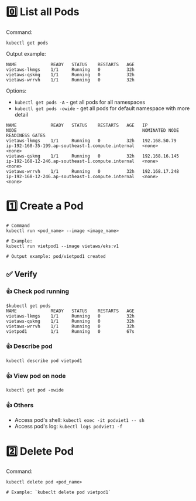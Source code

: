 # 0️⃣ List all Pods

Command:

```
kubectl get pods
```

Output example:

```
NAME             READY   STATUS    RESTARTS   AGE
vietaws-lkmgs    1/1     Running   0          32h
vietaws-qskmg    1/1     Running   0          32h
vietaws-wrrvh    1/1     Running   0          32h
```

Options:

- `kubectl get pods -A` - get all pods for all namespaces
- `kubectl get pods -owide` - get all pods for default namespace with more
  detail

```
NAME             READY   STATUS    RESTARTS   AGE   IP               NODE                                                NOMINATED NODE   READINESS GATES
vietaws-lkmgs    1/1     Running   0          32h   192.168.50.79    ip-192-168-35-199.ap-southeast-1.compute.internal   <none>           <none>
vietaws-qskmg    1/1     Running   0          32h   192.168.16.145   ip-192-168-12-246.ap-southeast-1.compute.internal   <none>           <none>
vietaws-wrrvh    1/1     Running   0          32h   192.168.17.248   ip-192-168-12-246.ap-southeast-1.compute.internal   <none>           <none>
```

# 1️⃣ Create a Pod

```
# Command
kubectl run <pod_name> --image <image_name>

# Example:
kubectl run vietpod1 --image vietaws/eks:v1

# Output example: pod/vietpod1 created
```

## ✅ Verify

### 👍 Check pod running

```
$kubectl get pods
NAME             READY   STATUS    RESTARTS   AGE
vietaws-lkmgs    1/1     Running   0          32h
vietaws-qskmg    1/1     Running   0          32h
vietaws-wrrvh    1/1     Running   0          32h
vietpod1         1/1     Running   0          67s
```

### 👍 Describe pod

```
kubectl describe pod vietpod1
```

### 👍 View pod on node

```
kubectl get pod -owide
```

### 👍 Others

- Access pod's shell: `kubectl exec -it podviet1 -- sh`
- Access pod's log: `kubectl logs podviet1 -f`

# 2️⃣ Delete Pod

Command:

```
kubectl delete pod <pod_name>

# Example: `kubeclt delete pod vietpod1`
```
